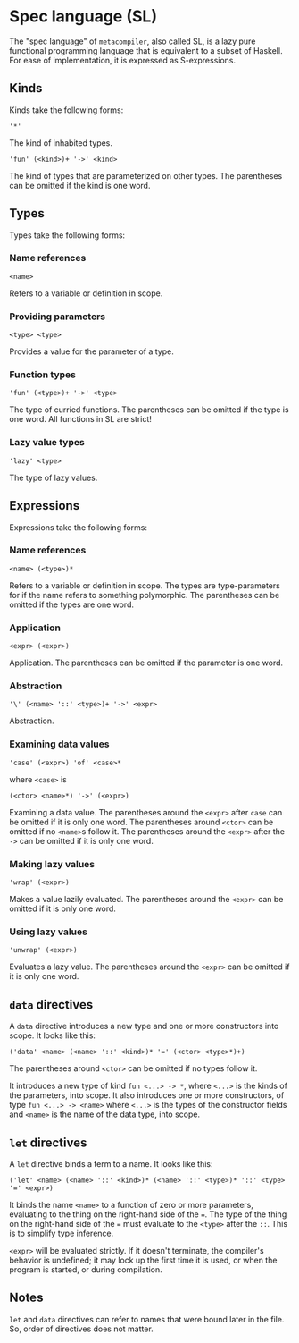# Spec language (SL)

The "spec language" of `metacompiler`, also called SL, is a lazy pure functional programming language that is equivalent to a subset of Haskell. For ease of implementation, it is expressed as S-expressions.

## Kinds

Kinds take the following forms:

```
'*'
```

The kind of inhabited types.

```
'fun' (<kind>)+ '->' <kind>
```

The kind of types that are parameterized on other types. The parentheses can be omitted if the kind is one word.

## Types

Types take the following forms:

### Name references

```
<name>
```

Refers to a variable or definition in scope.

### Providing parameters

```
<type> <type>
```

Provides a value for the parameter of a type.

### Function types

```
'fun' (<type>)+ '->' <type>
```

The type of curried functions. The parentheses can be omitted if the type is one word. All functions in SL are strict!

### Lazy value types

```
'lazy' <type>
```

The type of lazy values.

## Expressions

Expressions take the following forms:

### Name references

```
<name> (<type>)*
```

Refers to a variable or definition in scope. The types are type-parameters for if the name refers to something polymorphic. The parentheses can be omitted if the types are one word.

### Application

```
<expr> (<expr>)
```

Application. The parentheses can be omitted if the parameter is one word.

### Abstraction

```
'\' (<name> '::' <type>)+ '->' <expr>
```

Abstraction.

### Examining data values

```
'case' (<expr>) 'of' <case>*
```

where `<case>` is

```
(<ctor> <name>*) '->' (<expr>)
```

Examining a data value. The parentheses around the `<expr>` after `case` can be omitted if it is only one word. The parentheses around `<ctor>` can be omitted if no `<name>`s follow it. The parentheses around the `<expr>` after the `->` can be omitted if it is only one word.

### Making lazy values

```
'wrap' (<expr>)
```

Makes a value lazily evaluated. The parentheses around the `<expr>` can be omitted if it is only one word.

### Using lazy values

```
'unwrap' (<expr>)
```

Evaluates a lazy value. The parentheses around the `<expr>` can be omitted if it is only one word.

## `data` directives

A `data` directive introduces a new type and one or more constructors into scope. It looks like this:

```
('data' <name> (<name> '::' <kind>)* '=' (<ctor> <type>*)+)
```

The parentheses around `<ctor>` can be omitted if no types follow it.

It introduces a new type of kind `fun <...> -> *`, where `<...>` is the kinds of the parameters, into scope. It also introduces one or more constructors, of type `fun <...> -> <name>` where `<...>` is the types of the constructor fields and `<name>` is the name of the data type, into scope.

## `let` directives

A `let` directive binds a term to a name. It looks like this:

```
('let' <name> (<name> '::' <kind>)* (<name> '::' <type>)* '::' <type> '=' <expr>)
```

It binds the name `<name>` to a function of zero or more parameters, evaluating to the thing on the right-hand side of the `=`. The type of the thing on the right-hand side of the `=` must evaluate to the `<type>` after the `::`. This is to simplify type inference.

`<expr>` will be evaluated strictly. If it doesn't terminate, the compiler's behavior is undefined; it may lock up the first time it is used, or when the program is started, or during compilation.

## Notes

`let` and `data` directives can refer to names that were bound later in the file. So, order of directives does not matter.


